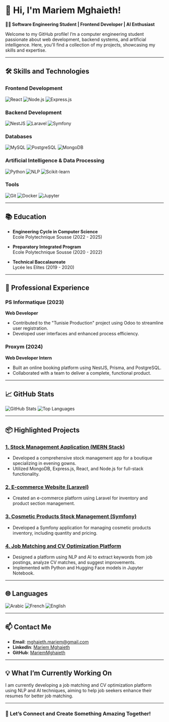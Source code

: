 # 👋 Hi, I'm Mariem Mghaieth!

**👩‍💻 Software Engineering Student | Frontend Developer | AI Enthusiast**

Welcome to my GitHub profile! I’m a computer engineering student passionate about web development, backend systems, and artificial intelligence. Here, you'll find a collection of my projects, showcasing my skills and expertise.

---

## 🛠️ **Skills and Technologies**

### Frontend Development
![React](https://img.shields.io/badge/React-%2361DAFB.svg?style=flat&logo=react&logoColor=white)
![Node.js](https://img.shields.io/badge/Node.js-%23339933.svg?style=flat&logo=node.js&logoColor=white)
![Express.js](https://img.shields.io/badge/Express.js-%23404d59.svg?style=flat&logo=express&logoColor=white)

### Backend Development
![NestJS](https://img.shields.io/badge/NestJS-%23E0234E.svg?style=flat&logo=nestjs&logoColor=white)
![Laravel](https://img.shields.io/badge/Laravel-%23FF2D20.svg?style=flat&logo=laravel&logoColor=white)
![Symfony](https://img.shields.io/badge/Symfony-%23000000.svg?style=flat&logo=symfony&logoColor=white)

### Databases
![MySQL](https://img.shields.io/badge/MySQL-%234479A1.svg?style=flat&logo=mysql&logoColor=white)
![PostgreSQL](https://img.shields.io/badge/PostgreSQL-%23336791.svg?style=flat&logo=postgresql&logoColor=white)
![MongoDB](https://img.shields.io/badge/MongoDB-%2347A248.svg?style=flat&logo=mongodb&logoColor=white)

### Artificial Intelligence & Data Processing
![Python](https://img.shields.io/badge/Python-%233776AB.svg?style=flat&logo=python&logoColor=white)
![NLP](https://img.shields.io/badge/NLP-%23FFD43B.svg?style=flat&logo=python&logoColor=white)
![Scikit-learn](https://img.shields.io/badge/Scikit--learn-%23F7931E.svg?style=flat&logo=scikit-learn&logoColor=white)

### Tools
![Git](https://img.shields.io/badge/Git-%23F05032.svg?style=flat&logo=git&logoColor=white)
![Docker](https://img.shields.io/badge/Docker-%232496ED.svg?style=flat&logo=docker&logoColor=white)
![Jupyter](https://img.shields.io/badge/Jupyter-%23F37626.svg?style=flat&logo=jupyter&logoColor=white)

---

## 📚 **Education**

- **Engineering Cycle in Computer Science**  
  Ecole Polytechnique Sousse (2022 - 2025)

- **Preparatory Integrated Program**  
  Ecole Polytechnique Sousse (2020 - 2022)

- **Technical Baccalaureate**  
  Lycée les Elites (2019 - 2020)

---

## 💼 **Professional Experience**

### PS Informatique (2023)
**Web Developer**
- Contributed to the "Tunisie Production" project using Odoo to streamline user registration.
- Developed user interfaces and enhanced process efficiency.

### Proxym (2024)
**Web Developer Intern**
- Built an online booking platform using NestJS, Prisma, and PostgreSQL.
- Collaborated with a team to deliver a complete, functional product.

---

## 📈 **GitHub Stats**

![GitHub Stats](https://github-readme-stats.vercel.app/api?username=YourUsername&show_icons=true&theme=radical)
![Top Languages](https://github-readme-stats.vercel.app/api/top-langs/?username=YourUsername&layout=compact&theme=radical)

---

## 📦 **Highlighted Projects**

### [1. Stock Management Application (MERN Stack)](https://github.com/YourUsername/stock-management-app)
- Developed a comprehensive stock management app for a boutique specializing in evening gowns.
- Utilized MongoDB, Express.js, React, and Node.js for full-stack functionality.

### [2. E-commerce Website (Laravel)](https://github.com/YourUsername/e-commerce-website)
- Created an e-commerce platform using Laravel for inventory and product section management.

### [3. Cosmetic Products Stock Management (Symfony)](https://github.com/YourUsername/cosmetic-stock-management)
- Developed a Symfony application for managing cosmetic products inventory, including quantity and pricing.

### [4. Job Matching and CV Optimization Platform](https://github.com/YourUsername/job-matching-optimization)
- Designed a platform using NLP and AI to extract keywords from job postings, analyze CV matches, and suggest improvements.
- Implemented with Python and Hugging Face models in Jupyter Notebook.

---

## 🌐 **Languages**

![Arabic](https://img.shields.io/badge/Arabic-Native-%23FF5733)
![French](https://img.shields.io/badge/French-DELF%20B2-%230000FF)
![English](https://img.shields.io/badge/English-B2-%23008080)

---

## 📫 **Contact Me**

- **Email**: [mghaieth.mariem@gmail.com](mailto:mghaieth.mariem@gmail.com)
- **LinkedIn**: [Mariem Mghaieth](https://www.linkedin.com/in/YourLinkedInProfile)
- **GitHub**: [MariemMghaieth](https://github.com/YourUsername)

---

## 💡 **What I’m Currently Working On**
I am currently developing a job matching and CV optimization platform using NLP and AI techniques, aiming to help job seekers enhance their resumes for better job matching.

---

### 🚀 **Let’s Connect and Create Something Amazing Together!**

